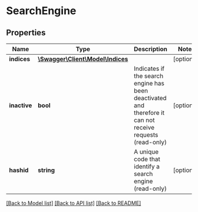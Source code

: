 # SearchEngine

## Properties
Name | Type | Description | Notes
------------ | ------------- | ------------- | -------------
**indices** | [**\Swagger\Client\Model\Indices**](Indices.md) |  | [optional] 
**inactive** | **bool** | Indicates if the search engine has been deactivated and therefore it can not receive requests (read-only) | [optional] 
**hashid** | **string** | A unique code that identify a search engine (read-only) | [optional] 

[[Back to Model list]](../../README.md#documentation-for-models) [[Back to API list]](../../README.md#documentation-for-api-endpoints) [[Back to README]](../../README.md)

